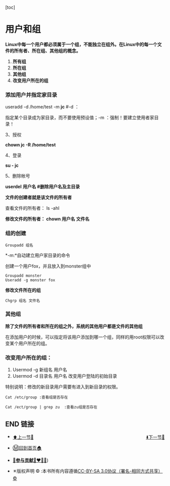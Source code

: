 [toc]

# 用户和组

**Linux中每一个用户都必须属于一个组，不能独立在组外。在Linux中的每一个文件的所有者、所在组、其他组的概念。**

 

1. **所有组**
2. **所在组**
3. **其他组**
4. **改变用户所在的组**



### 添加用户并指定家目录  

useradd -d /home/test -m **jc** #-d ：

指定某个目录成为家目录，而不要使用预设值；-m ：强制！要建立使用者家目录！

 3、授权 

**chown jc -R /home/test**

 4、登录 

**su - jc**

 5、删除帐号

**userdel** **用户名 #删除用户名及主目录**

 

**文件的创建者就是该文件的所有者**

查看文件的所有者： ls -ahl

**修改文件的所有者： chown 用户名 文件名**

 

### 组的创建

```
Groupadd 组名 
```

*-m:*自动建立用户家目录的命令

 创建一个用户fox，并且放入到monster组中

```
Groupadd monster
Useradd -g monster fox
```

 

**修改文件所在的组**

```
Chgrp 组名 文件名
```



### 其他组

**除了文件的所有者和所在的组之外，系统的其他用户都是文件的其他组**

在添加用户的时候，可以指定将该用户添加到哪一个组，同样的用root权限可以改变某个用户所在的组。

 

### 改变用户所在的组：

1. Usermod -g 新组名 用户名
2. Usermod -d 目录名 用户名 改变用户登陆的初始目录

特别说明：修改的新目录用户需要有进入到新目录的权限。

 

```
Cat /etc/group :查看组是否存在

Cat /ect/group | grep zu  :查看zu组是否存在
```

 

 

## END 链接
<ul><li><div><a href = '12.md' style='float:left'>⬆️上一节🔗</a><a href = '14.md' style='float: right'>⬇️下一节🔗</a></div></li></ul>

+ [Ⓜ️回到首页🏠](../README.md)

+ [**🫵参与贡献💞❤️‍🔥💖**](https://nsddd.top/archives/contributors))

+ ✴️版权声明 &copy; :本书所有内容遵循[CC-BY-SA 3.0协议（署名-相同方式共享）&copy;](http://zh.wikipedia.org/wiki/Wikipedia:CC-by-sa-3.0协议文本) 

